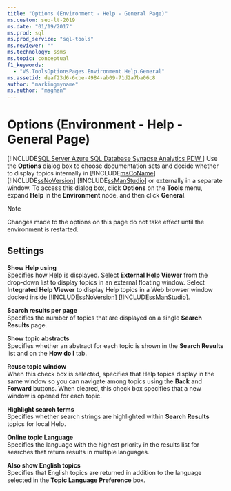 ```yaml
---
title: "Options (Environment - Help - General Page)"
ms.custom: seo-lt-2019
ms.date: "01/19/2017"
ms.prod: sql
ms.prod_service: "sql-tools"
ms.reviewer: ""
ms.technology: ssms
ms.topic: conceptual
f1_keywords: 
  - "VS.ToolsOptionsPages.Environment.Help.General"
ms.assetid: deaf23d6-6cbe-4984-ab09-71d2a7ba06c8
author: "markingmyname"
ms.author: "maghan"
---
```

# Options (Environment - Help - General Page)
[!INCLUDE[SQL Server Azure SQL Database Synapse Analytics PDW ](../../includes/applies-to-version/sql-asdb-asdbmi-asa-pdw.md)]
Use the **Options** dialog box to choose documentation sets and decide whether to display topics internally in [!INCLUDE[msCoName](../../includes/msconame_md.md)] [!INCLUDE[ssNoVersion](../../includes/ssnoversion-md.md)] [!INCLUDE[ssManStudio](../../includes/ssmanstudio-md.md)] or externally in a separate window. To access this dialog box, click **Options** on the **Tools** menu, expand **Help** in the **Environment** node, and then click **General**.  
  
> [!NOTE]  
> Changes made to the options on this page do not take effect until the environment is restarted.  
  
## Settings  
**Show Help using**  
Specifies how Help is displayed. Select **External Help Viewer** from the drop-down list to display topics in an external floating window. Select **Integrated Help Viewer** to display Help topics in a Web browser window docked inside [!INCLUDE[ssNoVersion](../../includes/ssnoversion-md.md)] [!INCLUDE[ssManStudio](../../includes/ssmanstudio-md.md)].  
  
**Search results per page**  
Specifies the number of topics that are displayed on a single **Search Results** page.  
  
**Show topic abstracts**  
Specifies whether an abstract for each topic is shown in the **Search Results** list and on the **How do I** tab.  
  
**Reuse topic window**  
When this check box is selected, specifies that Help topics display in the same window so you can navigate among topics using the **Back** and **Forward** buttons. When cleared, this check box specifies that a new window is opened for each topic.  
  
**Highlight search terms**  
Specifies whether search strings are highlighted within **Search Results** topics for local Help.  
  
**Online topic Language**  
Specifies the language with the highest priority in the results list for searches that return results in multiple languages.  
  
**Also show English topics**  
Specifies that English topics are returned in addition to the language selected in the **Topic Language Preference** box.  
  
